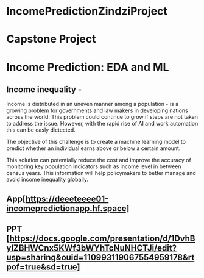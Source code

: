 # IncomePredictionZindziProject

# Capstone Project
# Income Prediction: EDA and ML

## Income inequality -
 Income is distributed in an uneven manner among a population - is a growing problem for governments and law makers in developing nations across the world.  This problem could continue to grow if steps are not taken to address the issue.
 However, with the rapid rise of AI and work automation this can be easly dictected.

The objective of this challenge is to create a machine learning model to predict whether an individual earns above or below a certain amount.

This solution can potentially reduce the cost and improve the accuracy of monitoring key population indicators such as income level in between census years. This information will help policymakers to better manage and avoid income inequality globally.

## App[https://deeeteeee01-incomepredictionapp.hf.space]
## PPT [https://docs.google.com/presentation/d/1DvhByIZBHWCnx5KWf3bWYhTcNuNHCTJi/edit?usp=sharing&ouid=110993119067554959178&rtpof=true&sd=true]

